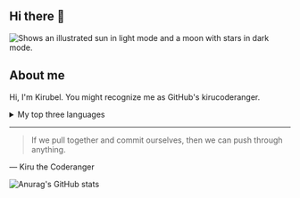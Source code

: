 ## Hi there 👋

<!--
**Kirucoderanger/Kirucoderanger** is a ✨ _special_ ✨ repository because its `README.md` (this file) appears on your GitHub profile.

Here are some ideas to get you started:

- 🔭 I’m currently working on ...
- 🌱 I’m currently learning ...
- 👯 I’m looking to collaborate on ...
- 🤔 I’m looking for help with ...
- 💬 Ask me about ...
- 📫 How to reach me: ...
- 😄 Pronouns: ...
- ⚡ Fun fact: ...
-->


<picture>
  <source media="(prefers-color-scheme: dark)" srcset="https://user-images.githubusercontent.com/25423296/163456776-7f95b81a-f1ed-45f7-b7ab-8fa810d529fa.png">
  <source media="(prefers-color-scheme: light)" srcset="https://user-images.githubusercontent.com/25423296/163456779-a8556205-d0a5-45e2-ac17-42d089e3c3f8.png">
  <img alt="Shows an illustrated sun in light mode and a moon with stars in dark mode." src="https://user-images.githubusercontent.com/25423296/163456779-a8556205-d0a5-45e2-ac17-42d089e3c3f8.png">
</picture>

## About me

Hi, I'm Kirubel. You might recognize me as GitHub's kirucoderanger.
<details>
<summary>My top three languages</summary>

| Rank | THING-TO-RANK |
|-----:|---------------|
|     1|  JavaScript   |
|     2|  Python       |
|     3|  MySql        |

</details>

---
> If we pull together and commit ourselves, then we can push through anything.

— Kiru the Coderanger



![Anurag's GitHub stats](https://github-readme-stats.vercel.app/api?username=anuraghazra&show_icons=true&theme=radical)
